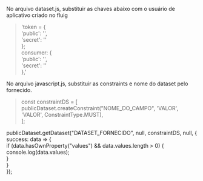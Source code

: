 No arquivo dataset.js, substituir as chaves abaixo com o usuário de aplicativo criado no fluig  
>'token = {  
                'public': '',  
                'secret': ''  
        };  
consumer: {  
                'public': '',   
                'secret': ''   
            },'  
            
No arquivo javascript.js, substituir as constraints e nome do dataset pelo fornecido.  

>const constraintDS = [  
    publicDataset.createConstraint("NOME_DO_CAMPO", 'VALOR', 'VALOR', ConstraintType.MUST),  
];  

publicDataset.getDataset("DATASET_FORNECIDO", null, constraintDS, null, {  
    success: data => {  
        if (data.hasOwnProperty("values") && data.values.length > 0) {  
            console.log(data.values);  
        }  
    }  
});
